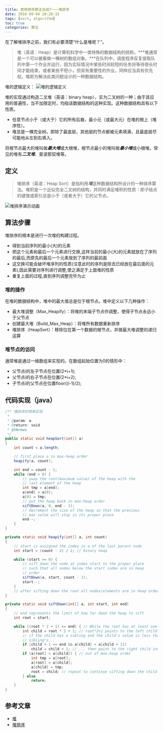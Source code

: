 ```yaml
---
title: 常用排序算法总结7一一堆排序
date: 2016-09-04 20:28:15
tags: [sort, algorithm]
toc: true
categories: 算法
---
```


在了解堆排序之前，我们有必要清楚“什么是堆呢？”。

> 堆（英语：Heap）是计算机科学中一类特殊的数据结构的统称。***堆通常是一个可以被看做一棵树的数组对象。***在队列中，调度程序反复提取队列中第一个作业并运行，因为实际情况中某些时间较短的任务将等待很长时间才能结束，或者某些不短小，但具有重要性的作业，同样应当具有优先权。堆即为解决此类问题设计的一种数据结构。

堆的逻辑定义：
![堆的逻辑定义](http://7xsd89.com1.z0.glb.clouddn.com/heap-defination.png)

堆的实现通过构造二叉堆（英语：binary heap），实为二叉树的一种；由于其应用的普遍性，当不加限定时，均指该数据结构的这种实现。这种数据结构具有以下性质。

- 任意节点小于（或大于）它的所有后裔，最小元（或最大元）在堆的根上（堆序性）。
- 堆总是一棵完全树。即除了最底层，其他层的节点都被元素填满，且最底层尽可能地从左到右填入。

将根节点最大的堆叫做***最大堆***或大根堆，根节点最小的堆叫做***最小堆***或小根堆。常见的堆有***二叉堆***、斐波那契堆等。

## 定义

> 堆排序（英语：Heap Sort）是指利用***堆***这种数据结构所设计的一种排序算法。堆积是一个近似完全二叉树的结构，并同时满足堆积的性质：即子结点的键值或索引总是小于（或者大于）它的父节点。

![堆排序演示动画](http://7xsd89.com1.z0.glb.clouddn.com/sort_heapsort_animate.gif)

<!--more-->

## 算法步骤

堆排序的根本是进行一次堆的构建过程。

- 得到当前序列的最小(大)的元素 
- 把这个元素和最后一个元素进行交换,这样当前的最小(大)的元素就放在了序列的最后,而原先的最后一个元素放到了序列的最前面 
- 这交换可能会破坏堆序列的性质(注意此时的序列是除去已经放在最后面的元素),因此需要对序列进行调整,使之满足于上面堆的性质
- 重复上面的过程,直到序列调整完毕为止

### 堆的操作
在堆的数据结构中，堆中的最大值总是位于根节点。堆中定义以下几种操作：

- 最大堆调整（Max_Heapify）：将堆的末端子节点作调整，使得子节点永远小于父节点
- 创建最大堆（Build_Max_Heap）：将堆所有数据重新排序
- 堆排序（HeapSort）：移除位在第一个数据的根节点，并做最大堆调整的递归运算

### 堆节点的访问

通常堆是通过一维数组来实现的。在数组起始位置为0的情形中：

- 父节点i的左子节点在位置(2*i+1);
- 父节点i的右子节点在位置(2*i+2);
- 子节点i的父节点在位置floor((i-1)/2);

## 代码实现（java）

``` java
/** 堆排序的简单实现
 *
 * @param: a
 * @return: void
 * @throws
 */
public static void heapSort(int[] a)
{
    int count = a.length;

    // first place a in max-heap order
    heapify(a, count);

    int end = count - 1;
    while (end > 0) {
        // swap the root(maximum value) of the heap with the
        // last element of the heap
        int tmp = a[end];
        a[end] = a[0];
        a[0] = tmp;
        // put the heap back in max-heap order
        siftDown(a, 0, end - 1);
        // decrement the size of the heap so that the previous
        // max value will stay in its proper place
        end--;
    }
}

private static void heapify(int[] a, int count)
{
    // start is assigned the index in a of the last parent node
    int start = (count - 2) / 2; // binary heap

    while (start >= 0) {
        // sift down the node at index start to the proper place
        // such that all nodes below the start index are in heap
        // order
        siftDown(a, start, count - 1);
        start--;
    }
    // after sifting down the root all nodes/elements are in heap order
}

private static void siftDown(int[] a, int start, int end)
{
    // end represents the limit of how far down the heap to sift
    int root = start;

    while ((root * 2 + 1) <= end) { // While the root has at least one child
        int child = root * 2 + 1; // root*2+1 points to the left child
        // if the child has a sibling and the child's value is less than its
        // sibling's...
        if (child + 1 <= end && a[child] < a[child + 1])
            child = child + 1; // ... then point to the right child instead
        if (a[root] < a[child]) { // out of max-heap order
            int tmp = a[root];
            a[root] = a[child];
            a[child] = tmp;
            root = child; // repeat to continue sifting down the child now
        } else
            return;
    }
}
```

## 参考文章

- [堆](https://zh.wikipedia.org/wiki/堆_%28数据结构%29)
- [堆排序](https://zh.wikipedia.org/wiki/堆排序)
